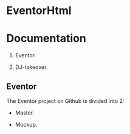 # EventorHtml


# Documentation  


1. Eventor. 

2. DJ-takeover. 


## Eventor

The Eventor project on Github is divided into 2:

* Master. 

* Mockup. 


